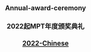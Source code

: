 <h2 align="center">Annual-award-ceremony</h2>
<h2 align="center">2022起MPT年度颁奖典礼</h2>
<h2 align="center"><a href=".\Chinese\2022.md">2022-Chinese</a></h2>
